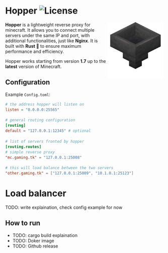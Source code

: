 # Hopper ![License](https://img.shields.io/github/license/BRA1L0R/hopper-rs?style=flat-square)

<img src="./.github/hopper.webp" align="right" width="180">

**Hopper** is a lightweight reverse proxy for minecraft. It allows you to connect multiple servers under the same IP and port, with additional functionalities, just like **Nginx**. It is built with **Rust 🦀** to ensure maximum performance and efficiency.

Hopper works starting from version **1.7** up to the **latest** version of Minecraft.

## Configuration

Example `Config.toml`:

```toml
# the address hopper will listen on
listen = "0.0.0.0:25565"

# general routing configuration
[routing]
default = "127.0.0.1:12345" # optional

# list of servers fronted by hopper
[routing.routes]
# simple reverse proxy
"mc.gaming.tk" = "127.0.0.1:25008"

# this will load balance between the two servers
"other.gaming.tk" = ["127.0.0.1:25009", "10.1.0.1:25123"]
```

# Load balancer

TODO: write explaination, check config example for now

## How to run

- TODO: cargo build explaination
- TODO: Doker image
- TODO: Github release
